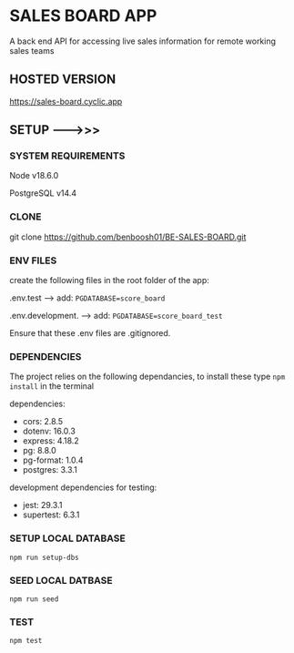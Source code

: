 # SALES BOARD APP

A back end API for accessing live sales information for remote working sales teams

## HOSTED VERSION

https://sales-board.cyclic.app

## SETUP --->>>

### SYSTEM REQUIREMENTS

Node v18.6.0

PostgreSQL v14.4

### CLONE

git clone https://github.com/benboosh01/BE-SALES-BOARD.git

### ENV FILES

create the following files in the root folder of the app:

.env.test --> add: `PGDATABASE=score_board`

.env.development. --> add: `PGDATABASE=score_board_test`

Ensure that these .env files are .gitignored.

### DEPENDENCIES

The project relies on the following dependancies, to install these type `npm install` in the terminal

dependencies:

- cors: 2.8.5
- dotenv: 16.0.3
- express: 4.18.2
- pg: 8.8.0
- pg-format: 1.0.4
- postgres: 3.3.1

development dependencies for testing:

- jest: 29.3.1
- supertest: 6.3.1

### SETUP LOCAL DATABASE

`npm run setup-dbs`

### SEED LOCAL DATBASE

`npm run seed`

### TEST

`npm test`
